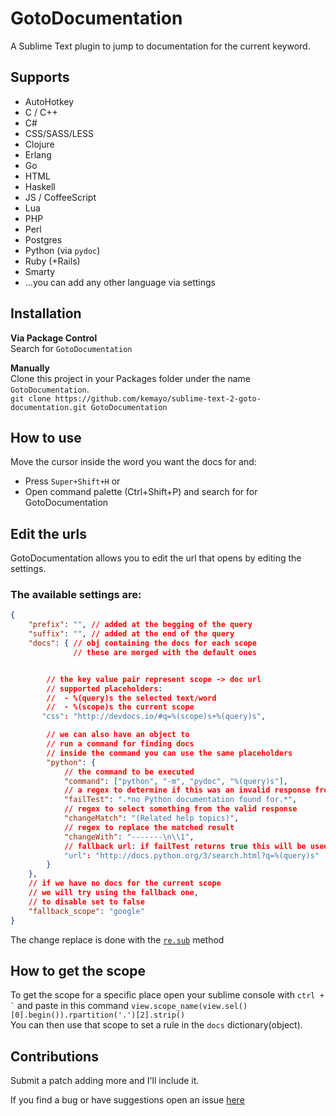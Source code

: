 GotoDocumentation
===========================
A Sublime Text plugin to jump to documentation for the current keyword.


## Supports

* AutoHotkey
* C / C++
* C#
* CSS/SASS/LESS
* Clojure
* Erlang
* Go
* HTML
* Haskell
* JS / CoffeeScript
* Lua
* PHP
* Perl
* Postgres
* Python (via `pydoc`)
* Ruby (+Rails)
* Smarty
 * ...you can add any other language via settings


Installation
--------------

**Via Package Control**  
Search for `GotoDocumentation`

**Manually**  
Clone this project in your Packages folder under the name `GotoDocumentation`.  
`git clone https://github.com/kemayo/sublime-text-2-goto-documentation.git GotoDocumentation`


How to use
----------------
Move the cursor inside the word you want the docs for and: 
 * Press `Super+Shift+H` or  
 * Open command palette (Ctrl+Shift+P) and search for for GotoDocumentation

## Edit the urls
GotoDocumentation allows you to edit the url that opens by editing the settings.
### The available settings are:
```json
{
    "prefix": "", // added at the begging of the query
    "suffix": "", // added at the end of the query
    "docs": { // obj containing the docs for each scope
              // these are merged with the default ones


        // the key value pair represent scope -> doc url
        // supported placeholders:
        //  - %(query)s the selected text/word
        //  - %(scope)s the current scope
       "css": "http://devdocs.io/#q=%(scope)s+%(query)s",

        // we can also have an object to
        // run a command for finding docs
        // inside the command you can use the same placeholders
        "python": {
            // the command to be executed
            "command": ["python", "-m", "pydoc", "%(query)s"],
            // a regex to determine if this was an invalid response from the console
            "failTest": ".*no Python documentation found for.*",
            // regex to select something from the valid response
            "changeMatch": "(Related help topics)",
            // regex to replace the matched result
            "changeWith": "-------\n\\1",
            // fallback url: if failTest returns true this will be used
            "url": "http://docs.python.org/3/search.html?q=%(query)s"
        }
    },
    // if we have no docs for the current scope
    // we will try using the fallback one,
    // to disable set to false
    "fallback_scope": "google"
}

```
The change replace is done with the [`re.sub`](https://docs.python.org/2/library/re.html#re.sub) method 

## How to get the scope
To get the scope for a specific place open your sublime console with `` ctrl + ` `` and paste in this command
`view.scope_name(view.sel()[0].begin()).rpartition('.')[2].strip()`  
You can then use that scope to set a rule in the `docs` dictionary(object).


Contributions
-----------------
Submit a patch adding more and I'll include it.  

If you find a bug or have suggestions open an issue [here](https://github.com/kemayo/sublime-text-2-goto-documentation/issues)




